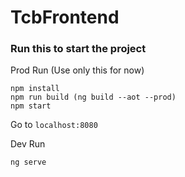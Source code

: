# TcbFrontend

### Run this to start the project
Prod Run (Use only this for now)
```
npm install
npm run build (ng build --aot --prod)
npm start
```
Go to `localhost:8080`

Dev Run
```
ng serve
```
